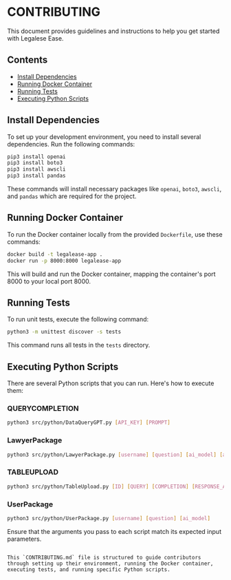 # CONTRIBUTING

This document provides guidelines and instructions to help you get started with Legalese Ease.

## Contents
- [Install Dependencies](#install-dependencies)
- [Running Docker Container](#running-docker-container)
- [Running Tests](#running-tests)
- [Executing Python Scripts](#executing-python-scripts)

## Install Dependencies
To set up your development environment, you need to install several dependencies. Run the following commands:

```bash
pip3 install openai
pip3 install boto3
pip3 install awscli
pip3 install pandas
```

These commands will install necessary packages like `openai`, `boto3`, `awscli`, and `pandas` which are required for the project.

## Running Docker Container
To run the Docker container locally from the provided `Dockerfile`, use these commands:

```bash
docker build -t legalease-app .
docker run -p 8000:8000 legalease-app
```

This will build and run the Docker container, mapping the container's port 8000 to your local port 8000.

## Running Tests
To run unit tests, execute the following command:

```bash
python3 -m unittest discover -s tests
```

This command runs all tests in the `tests` directory.

## Executing Python Scripts
There are several Python scripts that you can run. Here's how to execute them:

### QUERYCOMPLETION
```bash
python3 src/python/DataQueryGPT.py [API_KEY] [PROMPT]
```

### LawyerPackage
```bash
python3 src/python/LawyerPackage.py [username] [question] [ai_model] [approval_status] [--improved_response]
```

### TABLEUPLOAD
```bash
python3 src/python/TableUpload.py [ID] [QUERY] [COMPLETION] [RESPONSE_ACCEPTED] [ACCEPTANCE_TARGET] [QUERY_TYPE] [ACTUAL_RESPONSE] [ENVIRONMENT]
```

### UserPackage
```bash
python3 src/python/UserPackage.py [username] [question] [ai_model]
```

Ensure that the arguments you pass to each script match its expected input parameters.
```

This `CONTRIBUTING.md` file is structured to guide contributors through setting up their environment, running the Docker container, executing tests, and running specific Python scripts.
